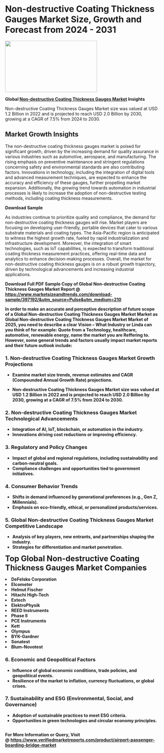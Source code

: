 <H1>Non-destructive Coating Thickness Gauges Market Size, Growth and Forecast from 2024 - 2031</H1><img class="aligncenter size-medium wp-image-584254" src="https://thirdeyenews.in/wp-content/uploads/2024/09/Global-Market-Research-300x168.jpeg" alt="" width="300" height="168" /><p><strong>Global&nbsp;<a href="https://www.marketsizeandtrends.com/download-sample/397192/&amp;utm_source=Pulse&amp;utm_medium=210">Non-destructive Coating Thickness Gauges Market</a> Insights</strong></p><p>Non-destructive Coating Thickness Gauges Market size was valued at USD 1.2 Billion in 2022 and is projected to reach USD 2.0 Billion by 2030, growing at a CAGR of 7.5% from 2024 to 2030.</p><p><h2>Market Growth Insights</h2> <p>The non-destructive coating thickness gauges market is poised for significant growth, driven by the increasing demand for quality assurance in various industries such as automotive, aerospace, and manufacturing. The rising emphasis on preventive maintenance and stringent regulations concerning safety and environmental standards are also contributing factors. Innovations in technology, including the integration of digital tools and advanced measurement techniques, are expected to enhance the accuracy and efficiency of these gauges, further propelling market expansion. Additionally, the growing trend towards automation in industrial processes is likely to increase the adoption of non-destructive testing methods, including coating thickness measurements.</p> <p><strong>Download Sample</strong></p> <p>As industries continue to prioritize quality and compliance, the demand for non-destructive coating thickness gauges will rise. Market players are focusing on developing user-friendly, portable devices that cater to various substrate materials and coating types. The Asia-Pacific region is anticipated to witness the highest growth rate, fueled by rapid industrialization and infrastructure development. Moreover, the integration of smart technologies, such as IoT capabilities, is expected to transform traditional coating thickness measurement practices, offering real-time data and analytics to enhance decision-making processes. Overall, the market for non-destructive coating thickness gauges is on a robust growth trajectory, driven by technological advancements and increasing industrial applications.</p> <p><strong></p><p><span class=""><strong>Download Full PDF Sample Copy of Global Non-destructive Coating Thickness Gauges Market Report</strong> @ <a href="https://www.marketsizeandtrends.com/download-sample/397192/&amp;utm_source=Pulse&amp;utm_medium=210" target="_blank">https://www.marketsizeandtrends.com/download-sample/397192/&amp;utm_source=Pulse&amp;utm_medium=210</a></span></p><p>In order to make an accurate and perceptive description of future scope of a Global&nbsp;Non-destructive Coating Thickness Gauges Market Market as Global&nbsp;Non-destructive Coating Thickness Gauges Market Market of 2025, you need to describe a clear Vision &ndash; What Industry or Linda can you think of for example: Quote from a Technology, healthcare, automotive, renewable energy, name the market you are Reffering to. However, some general trends and factors usually impact market reports and their future outlook include:</p><h3>1.&nbsp;<strong>Non-destructive Coating Thickness Gauges Market Growth Projections</strong></h3><ul><li>Examine market size trends, revenue estimates and CAGR (Compounded Annual Growth Rate) projections.</li><li><p>Non-destructive Coating Thickness Gauges Market size was valued at USD 1.2 Billion in 2022 and is projected to reach USD 2.0 Billion by 2030, growing at a CAGR of 7.5% from 2024 to 2030.</p></li></ul><h3>2.&nbsp;<strong>Non-destructive Coating Thickness Gauges Market Technological Advancements</strong></h3><ul><li>Integration of AI, IoT, blockchain, or automation in the industry.</li><li>Innovations driving cost reductions or improving efficiency.</li></ul><h3>3.&nbsp;<strong>Regulatory and Policy Changes</strong></h3><ul><li>Impact of global and regional regulations, including sustainability and carbon-neutral goals.</li><li>Compliance challenges and opportunities tied to government initiatives.</li></ul><h3>4.&nbsp;<strong>Consumer Behavior Trends</strong></h3><ul><li>Shifts in demand influenced by generational preferences (e.g., Gen Z, Millennials).</li><li>Emphasis on eco-friendly, ethical, or personalized products/services.</li></ul><h3>5.&nbsp;<strong>Global Non-destructive Coating Thickness Gauges Market Competitive Landscape</strong></h3><ul><li>Analysis of key players, new entrants, and partnerships shaping the industry.</li><li>Strategies for differentiation and market penetration.</li></ul><p data-pm-slice="1 1 []"><span style="color: inherit; font-family: inherit; font-size: 25px;">Top Global Non-destructive Coating Thickness Gauges Market Companies</span></p><div class="" data-test-id=""><p><li>DeFelsko Corporation</li><li> Elcometer</li><li> Helmut Fischer</li><li> Hitachi High-Tech</li><li> Extech</li><li> ElektroPhysik</li><li> REED Instruments</li><li> Phase II</li><li> PCE Instruments</li><li> Kett</li><li> Olympus</li><li> BYK-Gardner</li><li> Sonatest</li><li> Blum-Novotest</li></p></div><h3>6.&nbsp;<strong>Economic and Geopolitical Factors</strong></h3><ul><li>Influence of global economic conditions, trade policies, and geopolitical events.</li><li>Resilience of the market to inflation, currency fluctuations, or global crises.</li></ul><h3>7.&nbsp;<strong>Sustainability and ESG (Environmental, Social, and Governance)</strong></h3><ul><li>Adoption of sustainable practices to meet ESG criteria.</li><li>Opportunities in green technologies and circular economy principles.</li></ul><h2><strong style="font-size: 14px;">For More Information or Query, Visit @&nbsp;</strong><a style="background-color: #ffffff; font-size: 14px;" href="https://www.marketsizeandtrends.com/report/non-destructive-coating-thickness-gauges-market/" target="_blank">https://www.verifiedmarketreports.com/product/airport-passenger-boarding-bridge-market</a></h2>
